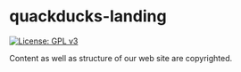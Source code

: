 # quackducks-landing

[![License: GPL v3](https://img.shields.io/badge/License-GPLv3-blue.svg)](https://www.gnu.org/licenses/gpl-3.0)

Content as well as structure of our web site are copyrighted.	

